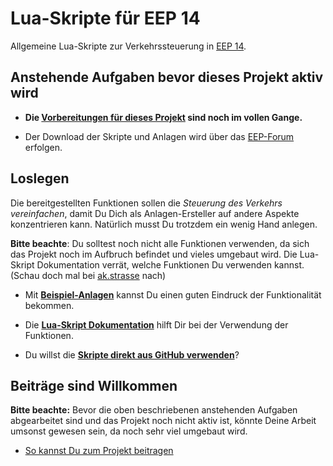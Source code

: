 # Lua-Skripte für EEP 14

Allgemeine Lua-Skripte zur Verkehrssteuerung in [EEP 14](https://www.eepshopping.de).

## Anstehende Aufgaben bevor dieses Projekt aktiv wird

* __Die [Vorbereitungen für dieses Projekt](https://github.com/Andreas-Kreuz/ak-lua-skripte-fuer-eep/projects/2)
sind noch im vollen Gange.__

* Der Download der Skripte und Anlagen wird über das [EEP-Forum](https://www.eep-forum.de) erfolgen.

## Loslegen

Die bereitgestellten Funktionen sollen die _Steuerung des Verkehrs vereinfachen_, damit Du Dich als Anlagen-Ersteller auf andere Aspekte konzentrieren kann.
Natürlich musst Du trotzdem ein wenig Hand anlegen.

__Bitte beachte__: Du solltest noch nicht alle Funktionen verwenden, da sich das Projekt noch im Aufbruch befindet und vieles umgebaut wird. Die Lua-Skript Dokumentation verrät, welche Funktionen Du verwenden kannst. (Schau doch mal bei [ak.strasse](LUA/ak/strasse) nach)

* Mit __[Beispiel-Anlagen](Resourcen/Anlagen/)__ kannst Du einen guten Eindruck der Funktionalität bekommen.

* Die __[Lua-Skript Dokumentation](LUA/ak/)__ hilft Dir bei der Verwendung der Funktionen.

* Du willst die __[Skripte direkt aus GitHub verwenden](doc/GITHUB_NUTZEN.md)__?


## Beiträge sind Willkommen
__Bitte beachte:__ Bevor die oben beschriebenen anstehenden Aufgaben abgearbeitet sind und das Projekt noch nicht aktiv ist, könnte Deine Arbeit umsonst gewesen sein, da noch sehr viel umgebaut wird.

* [So kannst Du zum Projekt beitragen](doc/CONTRIBUTING.md)
